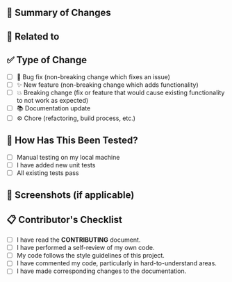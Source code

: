 ## 📝 Summary of Changes

## 🔗 Related to

## ✅ Type of Change

- [ ] 🐛 Bug fix (non-breaking change which fixes an issue)
- [ ] ✨ New feature (non-breaking change which adds functionality)
- [ ] 💥 Breaking change (fix or feature that would cause existing functionality to not work as expected)
- [ ] 📚 Documentation update
- [ ] ⚙️ Chore (refactoring, build process, etc.)

## 🧪 How Has This Been Tested?

- [ ] Manual testing on my local machine
- [ ] I have added new unit tests
- [ ] All existing tests pass

## 📸 Screenshots (if applicable)

## 📋 Contributor's Checklist

- [ ] I have read the **CONTRIBUTING** document.
- [ ] I have performed a self-review of my own code.
- [ ] My code follows the style guidelines of this project.
- [ ] I have commented my code, particularly in hard-to-understand areas.
- [ ] I have made corresponding changes to the documentation.
